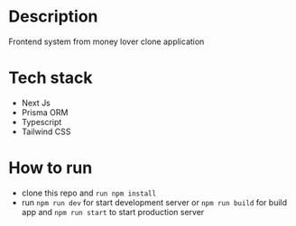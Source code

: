 # Description
Frontend system from money lover clone application

# Tech stack
- Next Js
- Prisma ORM
- Typescript
- Tailwind CSS

# How to run
- clone this repo and `run npm install`
- run `npm run dev` for start development server or `npm run build` for build app and `npm run start` to start production server